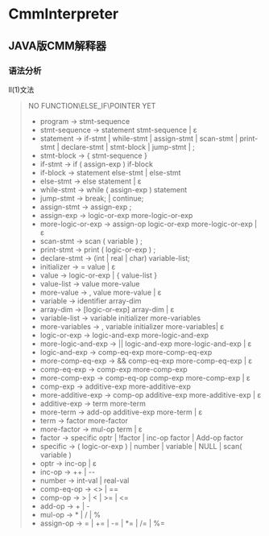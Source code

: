 # CmmInterpreter  

## JAVA版CMM解释器

### 语法分析

ll(1)文法  
>
> NO FUNCTION\ELSE_IF\POINTER YET
>
> + program -> stmt-sequence  
> + stmt-sequence -> statement stmt-sequence | ε
> + statement -> if-stmt | while-stmt | assign-stmt | scan-stmt | print-stmt | declare-stmt | stmt-block | jump-stmt | ;  
> + stmt-block -> { stmt-sequence }  
> + if-stmt -> if ( assign-exp ) if-block  
> + if-block -> statement else-stmt | else-stmt
> + else-stmt -> else statement | ε
> + while-stmt -> while ( assign-exp ) statement  
> + jump-stmt -> break; | continue;  
> + assign-stmt -> assign-exp ;  
> + assign-exp -> logic-or-exp more-logic-or-exp
> + more-logic-or-exp -> assign-op logic-or-exp  more-logic-or-exp | ε  
> + scan-stmt -> scan ( variable ) ;  
> + print-stmt -> print ( logic-or-exp ) ;  
> + declare-stmt -> (int | real | char) variable-list;  
> + initializer -> = value | ε  
> + value -> logic-or-exp | { value-list }
> + value-list -> value more-value  
> + more-value -> , value more-value | ε  
> + variable -> identifier array-dim
> + array-dim -> [logic-or-exp] array-dim | ε  
> + variable-list -> variable initializer more-variables  
> + more-variables -> , variable initializer more-variables| ε  
> + logic-or-exp -> logic-and-exp more-logic-and-exp  
> + more-logic-and-exp -> || logic-and-exp more-logic-and-exp | ε  
> + logic-and-exp -> comp-eq-exp more-comp-eq-exp  
> + more-comp-eq-exp -> && comp-eq-exp more-comp-eq-exp | ε  
> + comp-eq-exp -> comp-exp more-comp-exp  
> + more-comp-exp -> comp-eq-op comp-exp more-comp-exp | ε  
> + comp-exp -> additive-exp more-additive-exp  
> + more-additive-exp -> comp-op additive-exp more-additive-exp | ε  
> + additive-exp -> term more-term  
> + more-term -> add-op additive-exp more-term | ε  
> + term -> factor more-factor  
> + more-factor -> mul-op term | ε  
> + factor -> specific optr | !factor | inc-op factor | Add-op factor  
> + specific -> ( logic-or-exp ) | number | variable | NULL | scan( variable )  
> + optr -> inc-op | ε  
> + inc-op -> ++ | --  
> + number -> int-val | real-val  
> + comp-eq-op -> <> | ==  
> + comp-op -> > | < | >= | <=  
> + add-op -> + | -  
> + mul-op -> * | / | %  
> + assign-op -> = | += | -= | *= | /= | %=  
